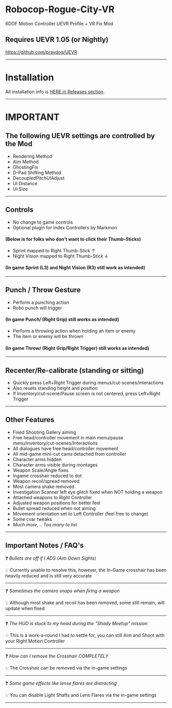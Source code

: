 # Robocop-Rogue-City-VR
6DOF Motion Controller UEVR Profile + VR Fix Mod

## Requires UEVR 1.05 (or Nightly)
https://github.com/praydog/UEVR

---

# Installation

All installation info is <a href="https://github.com/CYB3R-JUNKI3/Robocop-Rogue-City-VR/releases" target="_blank">HERE in Releases section</a>.


---


# IMPORTANT
## The following UEVR settings are controlled by the Mod
- Rendering Method
- Aim Method
- GhostingFix
- D-Pad Shifting Method
- DecoupledPitchUIAdjust
- UI Distance
- UI Size
----



## Controls
- No change to game controls
- Optional plugin for Index Controllers by Markmon

####    (Below is for folks who don't want to click their Thumb-Sticks) 

- Sprint mapped to Right Thumb-Stick ↑
- Night Vision mapped to Right Thumb-Stick ↓
####  (In game Sprint (L3) and Night Vision (R3) still work as intended)
----


## Punch / Throw Gesture
- Perform a punching action
- Robo punch will trigger
####  (In game Punch/ (Right Grip) still works as intended)
- Perform a throwing action when holding an item or enemy
- The item or enemy will be thrown
####  (In game Throw/ (Right Grip/Right Trigger) still works as intended)
----


## Recenter/Re-calibrate (standing or sitting)
- Quickly press Left+Right Trigger during menus/cut-scenes/interactions
- Also resets standing height and position
- If Inventory/cut-scene/Pause screen is not centered, press Left+Right Trigger
----


## Other Features
- Fixed Shooting Gallery aiming
- Free head/controller movement in main menu/pause menu/inventory/cut-scenes/Interactions
- All dialogues have free head/controller movement
- All mid-game mini-cut cams detached from controller
- Character arms hidden
- Character arms visible during montages
- Weapon Scale/Angle fixes
- Ingame crosshair reduced to dot
- Weapon recoil/spread removed
- Most camera shake removed
- Investigation Scanner left eye glitch fixed when NOT holding a weapon
- Attached weapons to Right Controller
- Adjusted weapon positions for better feel
- Bullet spread reduced when not aiming
- Movement orientation set to Left Controller (feel free to change)
- Some cvar tweaks
- _Much more, .. Too many to list_
----


## Important Notes / FAQ's
:question: _Bullets are off if I ADS (Aim Down Sights)_

:bulb: Currently unable to resolve this, however, the In-Game crosshair has been heavily reduced and is still very accurate

---
:question: _Sometimes the camera snaps when firing a weapon_

:bulb: Although most shake and recoil has been removed, some still remain, will update when fixed

---
:question: _The HUD is stuck to my head during the "Shady Meetup" mission_

:bulb: This is a work-a-round I had to settle for, you can still Aim and Shoot with your Right Motion Controller

---
:question: _How can I remove the Crosshair COMPLETELY_

:bulb: The Crosshair can be removed via the in-game settings

---

:question: _Some game effects like lense flares are distracting_

:bulb: You can disable Light Shafts and Lens Flares via the in-game settings

---


